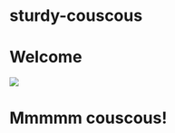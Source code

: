 # sturdy-couscous

# Welcome

<img src="https://media.giphy.com/media/7XygmkzWkAwFxBMA6t/giphy.gif?cid=ecf05e47z8j1gjnl0k1uqbjjbgnj7dvs5aoj3p4cjr18hw30&rid=giphy.gif&ct=g" />

# Mmmmm couscous! 
